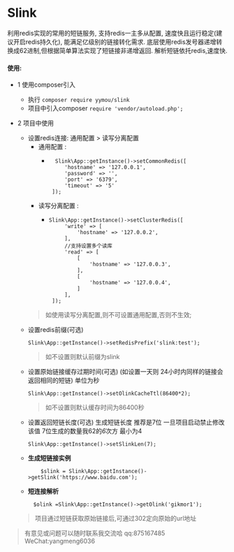 # Slink
利用redis实现的常用的短链服务, 支持redis一主多从配置, 速度快且运行稳定(建议开启redis持久化), 能满足亿级别的链接转化需求.
底层使用redis发号器递增转换成62进制,但根据简单算法实现了短链接非递增返回. 解析短链依托redis,速度快.

#### 使用:
+ 1 使用composer引入
  + 执行 `composer require yymou/slink`
  + 项目中引入composer `require 'vendor/autoload.php';`
  
+ 2 项目中使用
  + 设置redis连接: 通用配置 > 读写分离配置
    + 通用配置 :
        + ```
            Slink\App::getInstance()->setCommonRedis([
               'hostname' => '127.0.0.1',
               'password' => '',
               'port' => '6379',
               'timeout' => '5'
           ]);
          ```
    + 读写分离配置 :
        + ```
          Slink\App::getInstance()->setClusterRedis([
               'write' => [
                   'hostname' => '127.0.0.2',
               ],
               //支持设置多个读库
               'read' => [
                   [
                       'hostname' => '127.0.0.3',
                   ],
                   [
                       'hostname' => '127.0.0.4',
                   ]
               ],
           ]);
          ```
    > 如使用读写分离配置,则不可设置通用配置,否则不生效;
  + 设置redis前缀(可选)
    ```
    Slink\App::getInstance()->setRedisPrefix('slink:test');
    ```
    > 如不设置则默认前缀为slink
  + 设置原始链接缓存过期时间(可选) (如设置一天则 24小时内同样的链接会返回相同的短链) 单位为秒
    ```
    Slink\App::getInstance()->setOlinkCacheTtl(86400*2);
    ```        
    > 如不设置则默认缓存时间为86400秒
  + 设置返回短链长度(可选) 生成短链长度 推荐是7位 一旦项目启动禁止修改该值 7位生成的数量我62的*6*次方 最小为4
    ```
    Slink\App::getInstance()->setSlinkLen(7);
    ```                                                                                                                                                                                                                                                
  + **生成短链接实例**
    ```
        $slink = Slink\App::getInstance()->getSlink('https://www.baidu.com');
    ```
  + **短连接解析**
   ```
        $olink =Slink\App::getInstance()->getOlink('gikmor1');
   ```
   > 项目通过短链获取原始链接后,可通过302定向原始的url地址
  
> 有意见或问题可以随时联系我交流哈 qq:875167485 WeChat:yangmeng6036